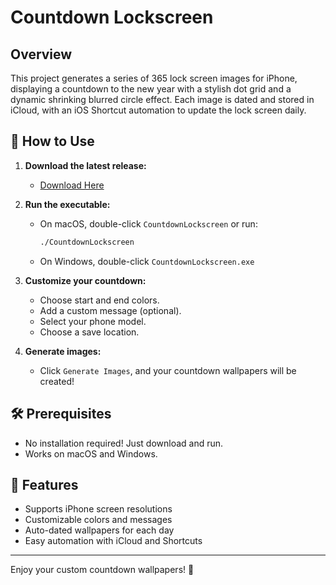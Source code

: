 # Countdown Lockscreen

## Overview
This project generates a series of 365 lock screen images for iPhone, displaying a countdown to the new year with a stylish dot grid and a dynamic shrinking blurred circle effect. Each image is dated and stored in iCloud, with an iOS Shortcut automation to update the lock screen daily.

## 🚀 How to Use

1. **Download the latest release:**
   - [Download Here](https://github.com/YOUR_USERNAME/YOUR_REPO/releases)

2. **Run the executable:**
   - On macOS, double-click `CountdownLockscreen` or run:
     ```bash
     ./CountdownLockscreen
     ```
   - On Windows, double-click `CountdownLockscreen.exe`

3. **Customize your countdown:**
   - Choose start and end colors.
   - Add a custom message (optional).
   - Select your phone model.
   - Choose a save location.

4. **Generate images:**
   - Click `Generate Images`, and your countdown wallpapers will be created!

## 🛠 Prerequisites

- No installation required! Just download and run.
- Works on macOS and Windows.

## 📝 Features

- Supports iPhone screen resolutions
- Customizable colors and messages
- Auto-dated wallpapers for each day
- Easy automation with iCloud and Shortcuts

---

Enjoy your custom countdown wallpapers! 🎉
